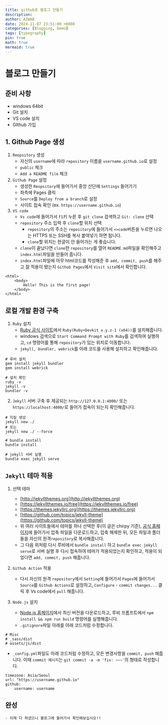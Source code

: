 ```yaml
---
title: github로 블로그 만들기
description: 
author: AIWAB
date: 2024-11-07 23:51:00 +0800
categories: [Blogging, Demo]
tags: [typography]
pin: true
math: true
mermaid: true
---
```


# 블로그 만들기

## 준비 사항

- windows 64bit
- Git 설치
- VS code 설치
- GIthub 가입

## 1. Github Page 생성

1. `Reopsitory` 생성
	- 자신의 `username`에 따라 `repository` 이름을 `username.github.io`로 설정
	- `public` 체크
	- `Add a README file` 체크
2. `Github Page` 설정
	- 생성한 `Reopsitory`에 들어가서 중앙 산단에 `Settings` 들어가기
	- 좌측에 Pages 클릭
	- `Source`를 `Deploy from a branch`로 설정
	- 사이트 접속 확인 (ex. `https://username.github.io`)
3. `VS code`
	- `Vs code`에 들어가서 `f1`키 누른 후 `git clone` 검색하고 `Git: clone` 선택
	- `repository` 주소 입력 후 `clone`할 위치 선택
		- `repository`의 주소는 `repository`에 들어가서 `<>code`버튼을 누르면 나오는 HTTPS 또는 SSH를 복사 붙여넣기 하면 됩니다.
		- `clone`할 위치는 한글이 안 들어가는 게 좋습니다.
	- `clone`이 끝났다면 `clone`한 `repository`를 열어 `README.md`파일을 확인해주고 `index.html`파일을 만들어 줍니다.
	- `index.html`파일에 아무 html코드를 작성해준 후 `add, commit, push`를 해주고 잘 적용이 됐는지 `Github Pages`에서 `Visit site`에서 확인합니다.

```
<html>
	<body>
		Hello! This is the first page!
	</body>
</html>
```

## 로컬 개발 환경 구축

1. `Ruby` 설치
	- [Ruby 공식 사이트](https://rubyinstaller.org/downloads/)에서 `Ruby(Ruby+Devkit x.y.z-1 (x64))`를 설치해줍니다.
	- windows 검색으로 `Start Command Prompt with Ruby`를 검색하여 실행하고, `cd` 명령어를 통해 `repository`가 있는 위치로 이동합니다.
	- `jekyll, bundler, webrick`를 아래 코드를 사용해 설치하고 확인해줍니다.

```
# 루비 설치
gem install jekyll bundler
gem install webrick

# 설치 확인
ruby -v
jekyll -v
bundler -v
```

2. `Jekyll` 서버 구축 후 제공되는 `http://127.0.0.1:4000/` 또는 `https://localhost:4000/`로 들어가 접속이 되는지 확인해줍니다.

```
# 지킬 생성
jekyll new ./
# 또는
jekyll new ./ --force

# bundle install
bundle install

# jekyll 서버 실행
bundle exec jekyll serve
```

## `Jekyll` 테마 적용

1. 선택 테마
	- [http://jekyllthemes.org](http://jekyllthemes.org)
	- [https://jekyllthemes.io/free](https://jekyllthemes.io/free)
	- [https://themes.jekyllrc.org](https://themes.jekyllrc.org)
	- [https://github.com/topics/jekyll-theme](https://github.com/topics/jekyll-theme)
	- 위 여러 사이트들에서 테마를 하나 선택한 후(이 글은 chirpy 기준), [공식 홈페이지](https://github.com/cotes2020/jekyll-theme-chirpy)에 들어가서 압축 파일을 다운로드하고, 압축 해제한 뒤, 모든 파일과 폴더들을 자신의 원격`repository`로 복사해줍니다.
	- 그 다음 위처럼 다시 루비에서 `bundle install` 하고 `bundle exec jekyll serve`로 서버 실행 후 다시 접속하여 테마가 적용되었는지 확인하고, 적용이 되었다면 `add, commit, push` 해줍니다.

2. `Github Action` 적용
	- 다시 자신의 원격 `repository`에서 `Setting`에 들어가서 `Pages`에 들어가서 `Source`를 `Github Actions`로 설정하고, `Configure` - `commit changes...` 클릭 후 Vs code에서 `pull` 해줍니다.

3. `Node.js` 설치
	- [Node.js 홈페이지](https://nodejs.org/en/)에서 최신 버전을 다운로드하고, 루비 프롬프트에서 `npm install && npm run build` 명령어를 실행해줍니다.
	- `.gitignore`파일 아래를 아래 코드처럼 수정합니다.

```
# Misc
# _sass/dist
# assets/js/dist
```

- `_config.yml`파일도 아래 코드처럼 수정하고, 모든 변경사항을 `commit, push` 해줍니다. 이때 `commit 메시지`는 `git commit -a -m 'fix: ~~~'`의 형태로 작성합니다.

```
timezone: Asia/Seoul
url: "https://username.github.io"
github:
    username: username
```

## 완성
    - 이제 다 하셨으니 블로그에 들어가서 확인해보십시오!!

    